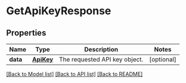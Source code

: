 # GetApiKeyResponse

## Properties
Name | Type | Description | Notes
------------ | ------------- | ------------- | -------------
**data** | [**ApiKey**](ApiKey.md) | The requested API key object. | [optional] 

[[Back to Model list]](../README.md#documentation-for-models) [[Back to API list]](../README.md#documentation-for-api-endpoints) [[Back to README]](../README.md)


